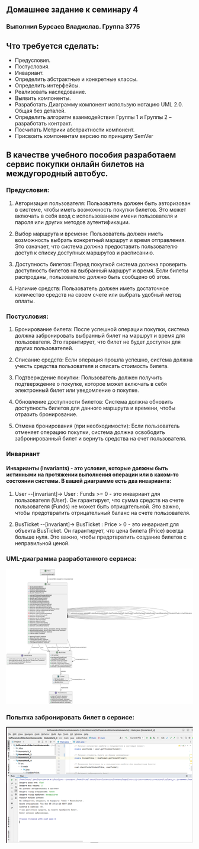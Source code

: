 ## Домашнее задание к семинару  4

### Выполнил Бурсаев Владислав. Группа 3775

## Что требуется сделать:
* Предусловия.
* Постусловия.
* Инвариант.
* Определить абстрактные и конкретные классы.
* Определить интерфейсы.
* Реализовать наследование.
* Выявить компоненты.
* Разработать Диаграмму компонент использую нотацию UML 2.0. Общая без деталей.
* Определить алгоритм взаимодействия Группы 1 и Группы 2 – разработать контракт.
* Посчитать Метрики абстрактности компонент.
* Присвоить компонентам версию по принципу SemVer

## В качестве учебного пособия разработаем сервис покупки онлайн билетов на междугородный автобус.

### Предусловия:

1. Авторизация пользователя: Пользователь должен быть авторизован в системе, чтобы иметь возможность покупки билетов. Это может включать в себя вход с использованием имени пользователя и пароля или других методов аутентификации.

2. Выбор маршрута и времени: Пользователь должен иметь возможность выбрать конкретный маршрут и время отправления. Это означает, что система должна предоставить пользователю доступ к списку доступных маршрутов и расписанию.

3. Доступность билетов: Перед покупкой система должна проверить доступность билетов на выбранный маршрут и время. Если билеты распроданы, пользователю должно быть сообщено об этом.

4. Наличие средств: Пользователь должен иметь достаточное количество средств на своем счете или выбрать удобный метод оплаты.


### Постусловия:

1. Бронирование билета: После успешной операции покупки, система должна забронировать выбранный билет на маршрут и время для пользователя. Это гарантирует, что билет не будет доступен для других пользователей.

2. Списание средств: Если операция прошла успешно, система должна учесть средства пользователя и списать стоимость билета.

3. Подтверждение покупки: Пользователь должен получить подтверждение о покупке, которое может включать в себя электронный билет или уведомление о покупке.

4. Обновление доступности билетов: Система должна обновить доступность билетов для данного маршрута и времени, чтобы отразить бронирование.

5. Отмена бронирования (при необходимости): Если пользователь отменяет операцию покупки, система должна освободить забронированный билет и вернуть средства на счет пользователя.

### Инвариант

#### Инварианты (Invariants) - это условия, которые должны быть истинными на протяжении выполнения операции или в каком-то состоянии системы. В вашей диаграмме есть два инварианта:

1. User --[invariant]-> User : Funds >= 0 - это инвариант для пользователя (User). Он гарантирует, что сумма средств на счете пользователя (Funds) не может быть отрицательной. Это важно, чтобы предотвратить отрицательный баланс на счете пользователя.

2. BusTicket --[invariant]-> BusTicket : Price > 0 - это инвариант для объекта BusTicket. Он гарантирует, что цена билета (Price) всегда больше нуля. Это важно, чтобы предотвратить создание билетов с неправильной ценой.


### UML-диаграмма разработанного сервиса:

![uml_diagramma](/HomeWork_4/src/main/java/onlineTicket/Sourse/onlineTicket.png)


### Попытка забронировать билет в сервисе:
![ticketBooking](/HomeWork_4/src/main/java/onlineTicket/Sourse/TicketBooking.png)

